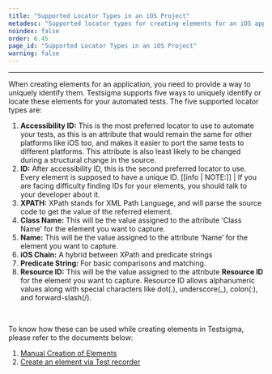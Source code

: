 ```yaml
---
title: "Supported Locator Types in an iOS Project"
metadesc: "Supported locator types for creating elements for an iOS application in Testsigma. Learn five ways to uniquely identify or locate elements in your automated tests."
noindex: false
order: 6.45
page_id: "Supported Locator Types in an iOS Project"
warning: false
---
```


---

When creating elements for an application, you need to provide a way to uniquely identify them. Testsigma supports five ways to uniquely identify or locate these elements for your automated tests. The five supported locator types are:

1. **Accessibility ID:** This is the most preferred locator to use to automate your tests, as this is an attribute that would remain the same for other platforms like iOS too, and makes it easier to port the same tests to different platforms. This attribute is also least likely to be changed during a structural change in the source.
2. **ID:** After accessibility ID, this is the second preferred locator to use. Every element is supposed to have a unique ID. 
[[info | NOTE:]]
| If you are facing difficulty finding IDs for your elements, you should talk to your developer about it.
3. **XPATH:** XPath stands for XML Path Language, and will parse the source code to get the value of the referred element. 
4. **Class Name:** This will be the value assigned to the attribute ‘Class Name’ for the element you want to capture.
5. **Name:** This will be the value assigned to the attribute ‘Name’ for the element you want to capture.
6. **iOS Chain:**  A hybrid between XPath and predicate strings
7. **Predicate String:** For basic comparisons and matching.
8. **Resource ID:** This will be the value assigned to the attribute **Resource ID** for the element you want to capture. Resource ID allows alphanumeric values along with special characters like dot(.), underscore(_), colon(:), and forward-slash(/).
<br>

To know how these can be used while creating elements in Testsigma, please refer to the documents below:

1. [Manual Creation of Elements](https://testsigma.com/docs/elements/ios-apps/create-manually/)<br>
2. [Create an element via Test recorder](https://testsigma.com/docs/elements/android-apps/capture-single-element/)


